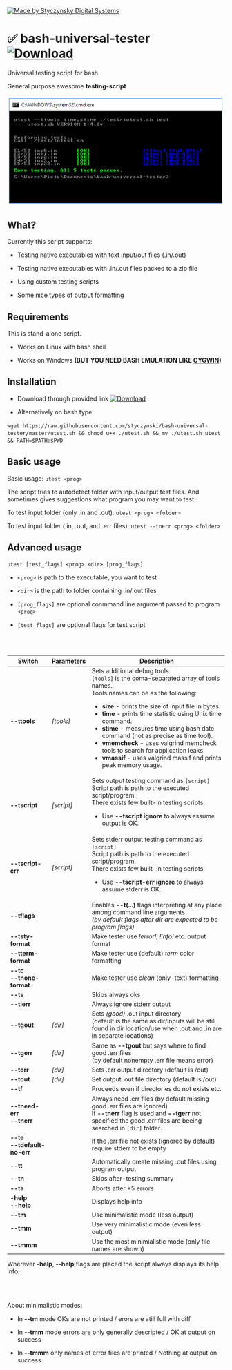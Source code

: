[![Made by Styczynsky Digital Systems][badge sts]][link styczynski]


# :white_check_mark: bash-universal-tester &nbsp;&nbsp;&nbsp;&nbsp;&nbsp;&nbsp;&nbsp;&nbsp;&nbsp;&nbsp;&nbsp;&nbsp; [![Download][badge download]][link download latest]
Universal testing script for bash

General purpose awesome **testing-script**

![Screenshot 1][screenshot 1]

## What?

Currently this script supports:

* Testing native executables with text input/out files (.in/.out) 

* Testing native executables with .in/.out files packed to a zip file 

* Using custom testing scripts 

* Some nice types of output formatting 

## Requirements

This is stand-alone script.

* Works on Linux with bash shell

* Works on Windows **(BUT YOU NEED BASH EMULATION LIKE [CYGWIN][link cygwin])**

## Installation

* Download through provided link [![Download][badge download]][link download latest]

* Alternatively on bash type: 

`wget https://raw.githubusercontent.com/styczynski/bash-universal-tester/master/utest.sh && chmod u+x ./utest.sh && mv ./utest.sh utest && PATH=$PATH:$PWD`

## Basic usage

Basic usage:
	`utest <prog>`
	
The script tries to autodetect folder with input/output test files.
And sometimes gives suggestions what program you may want to test.

To test input folder (only .in and .out):
	`utest <prog> <folder>`

To test input folder (.in, .out, and .err files):
	`utest --tnerr <prog> <folder>`


## Advanced usage

`utest [test_flags] <prog> <dir> [prog_flags]`

* `<prog>` is path to the executable, you want to test

* `<dir>` is the path to folder containing .in/.out files

* `[prog_flags]` are optional conmmand line argument passed to program `<prog>`

* `[test_flags]` are optional flags for test script

<br><br>
	  
|          Switch                   | Parameters | Description  |
|-----------------------------------|------------|--------------|
| **--ttools**                      | *[tools]*  | Sets additional debug tools.<br>`[tools]` is the coma-separated array of tools names.<br>Tools names can be as the following:<br><ul><li><b>size</b> - prints the size of input file in bytes.</li><li><b>time</b> - prints time statistic using Unix time command.</li><li><b>stime</b> - measures time using bash date command (not as precise as time tool).</li><li><b>vmemcheck</b> - uses valgrind memcheck tools to search for application leaks.</li><li><b>vmassif</b> - uses valgrind massif and prints peak memory usage.</li></ul> |
| **--tscript**                     | *[script]* | Sets output testing command as `[script]`<br>Script path is path to the executed script/program.<br>There exists few built-in testing scripts:<br><ul><li>Use <b>--tscript ignore</b> to always assume output is OK.</li> |
| **--tscript-err**                 | *[script]* | Sets stderr output testing command as `[script]`<br>Script path is path to the executed script/program.<br>There exists few built-in testing scripts:<br><ul><li>Use <b>--tscript-err ignore</b> to always assume stderr is OK.</li> |
| **--tflags**                      |            | Enables <b>--t(...)</b> flags interpreting at any place among command line arguments<br><i>(by default flags after dir are expected to be program flags)</i> |
| **--tsty-format**                 |            | Make tester use <i>!error!</i>, <i>!info!</i> etc. output format |
| **--tterm-format**                |            | Make tester use (default) <i>term</i> color formatting |
| **--tc**<br>**--tnone-format**    |            | Make tester use <i>clean</i> (only-text) formatting |
| **--ts**                          |            | Skips always oks |
| **--tierr**                       |            | Always ignore stderr output |
| **--tgout**                       |  *[dir]*   | Sets <i>(good)</i> .out input directory<br>(default is the same as dir/inputs will be still found in dir location/use when .out and .in are in separate locations) |
| **--tgerr**                       |  *[dir]*   | Same as <b>--tgout</b> but says where to find good .err files<br>(by default nonempty .err file means error) |
| **--terr**                        |  *[dir]*   | Sets .err output directory (default is /out) |
| **--tout**                        |  *[dir]*   | Set output .out file directory (default is /out) |
| **--tf**                          |            | Proceeds even if directories do not exists etc. |
| **--tneed-err**<br>**--tnerr**    |            | Always need .err files (by default missing good .err files are ignored)<br>If <b>--tnerr</b> flag is used and <b>--tgerr</b> not specified the good .err files are beeing searched in `[dir]` folder. |
| **--te**<br>**--tdefault-no-err** |            | If the .err file not exists (ignored by default) require stderr to be empty |
| **--tt**                          |            | Automatically create missing .out files using program output |
| **--tn**                          |            | Skips after-testing summary |
| **--ta**                          |            | Aborts after +5 errors |
| **-help**<br>**--help**           |            | Displays help info |
| **--tm**                          |            | Use minimalistic mode (less output) |
| **--tmm**                         |            | Use very minimalistic mode (even less output) |
| **--tmmm**                        |            | Use the most minimialistic mode (only file names are shown) |



Wherever **-help**, **--help** flags are placed the script always displays its help info.

<br><br>

About minimalistic modes: 

* In **--tm** mode OKs are not printed / erors are atill full with diff 

* In **--tmm** mode errors are only generally descripted / OK at output on success 

* In **--tmmm** only names of error files are printed / Nothing at output on success


[badge sts]: https://img.shields.io/badge/-styczynsky_digital_systems-blue.svg?style=flat-square&logoWidth=20&logo=data%3Aimage%2Fpng%3Bbase64%2CiVBORw0KGgoAAAANSUhEUgAAABYAAAAXCAYAAAAP6L%2BeAAAABmJLR0QA%2FwD%2FAP%2BgvaeTAAAACXBIWXMAAA7DAAAOwwHHb6hkAAAAB3RJTUUH4AgSEh0nVTTLngAAAB1pVFh0Q29tbWVudAAAAAAAQ3JlYXRlZCB3aXRoIEdJTVBkLmUHAAAAm0lEQVQ4y2Pc%2Bkz2PwMNAAs2wVMzk4jSbJY%2BD6ccEwONACMsKIh1JSEgbXKeQdr4PO1cPPQMZiGkoC7bkCQD7%2Fx7znDn35AOClK9PEJSBbNYAJz999UGrOLocsM0KHB5EZ%2FXPxiVMDAwMDD8SP3DwJA6kFka5hJCQOBcDwMDAwPDm3%2FbGBj%2BbR8tNrFUTbiAB8tknHI7%2FuTilAMA9aAwA8miDpgAAAAASUVORK5CYII%3D

[badge download]: https://img.shields.io/badge/-download_me!-green.svg?style=flat-square&logoWidth=10&logo=data%3Aimage%2Fpng%3Bbase64%2CiVBORw0KGgoAAAANSUhEUgAAABkAAAArCAYAAACNWyPFAAAABmJLR0QA%2FwD%2FAP%2BgvaeTAAAACXBIWXMAAA7DAAAOwwHHb6hkAAAAB3RJTUUH4AgTDjEFFOXcpQAAAM1JREFUWMPt2EsOgzAMBFDPJHD%2F80Jid1G1KpR8SqKu7C2QJzwWsoCZSWedb0Tvg5Q%2FlCOOOOKII4444ogjjvxW8bTjYtK57zNTSoCdNm5VBcmRhdua7SJpKaXhN2hmEmO0fd%2BnANXgl2WxbduGAVUFVbUY9rquPVARyDmDpJCktKBK66pACOE5Ia%2FhUlUhaTPm9xM4ZEJScs6YDXwFH0IYgq6Ay%2Bm6C5WAQyYXo9edUQ2oIr1Q5TPUh4iImJkAsMI1AO3O4u4fiV5AROQBGVB7Fu2akxMAAAAASUVORK5CYII%3D

[link styczynski]: http://styczynski.ml

[link cygwin]: https://cygwin.com

[screenshot 1]: https://raw.githubusercontent.com/styczynski/bash-universal-tester/master/static/screenshots/screenshot1.png

[link download latest]: https://github.com/styczynski/bash-universal-tester/archive/1.0.0.zip
